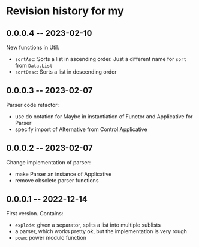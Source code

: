 # Revision history for my

## 0.0.0.4 -- 2023-02-10

New functions in Util:

* `sortAsc`: Sorts a list in ascending order. Just a different name for `sort` from `Data.List`
* `sortDesc`: Sorts a list in descending order

## 0.0.0.3 -- 2023-02-07

Parser code refactor:

* use do notation for Maybe in instantiation of Functor and Applicative for Parser
* specify import of Alternative from Control.Applicative

## 0.0.0.2 -- 2023-02-07

Change implementation of parser:

* make Parser an instance of Applicative
* remove obsolete parser functions

## 0.0.0.1 -- 2022-12-14

First version. Contains:

* `explode`: given a separator, splits a list into multiple sublists
* a parser, which works pretty ok, but the implementation is very rough
* `powm`: power modulo function
